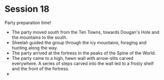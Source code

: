 
# Session 18
Party preparation time!
* The party moved south from the Ten Towns, towards Dougan's Hole and the mountains to the south.
* Sheelah guided the group through the icy mountains, foraging and hunting along the way.
* The party arrived at the fortress in the peaks of the Spine of the World.
* The party came to a high, hewn wall with arrow-slits carved everywhere. A series of steps carved into the wall led to a frosty shelf and the front of the fortress.
* 
<!--stackedit_data:
eyJoaXN0b3J5IjpbMzczMTQ5NDYsLTE5NDkxODg1NDQsMTQwMD
QxMzI4OV19
-->